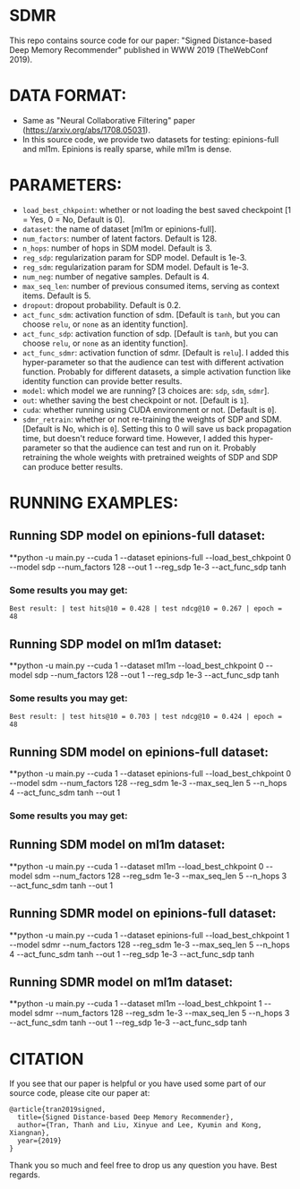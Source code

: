 # SDMR
This repo contains source code for our paper: "Signed Distance-based Deep Memory Recommender" published in WWW 2019 (TheWebConf 2019).

# DATA FORMAT:
- Same as "Neural Collaborative Filtering" paper (https://arxiv.org/abs/1708.05031).
- In this source code, we provide two datasets for testing: epinions-full and ml1m. Epinions is really sparse, while ml1m is dense.

# PARAMETERS:
<!-- - <code>saved_path</code>: the folder to save the checkpoints [Default is <code>chk_points</code>]. -->
<!-- - <code>epochs</code>: Number of running epoches. Default is 50. -->
<!-- - <code>path</code>: path of the dataset, default is <code>data</code>. -->
- <code>load_best_chkpoint</code>: whether or not loading the best saved checkpoint [1 = Yes, 0 = No, Default is 0].
- <code>dataset</code>: the name of dataset [ml1m or epinions-full].
- <code>num_factors</code>: number of latent factors. Default is 128.
- <code>n_hops</code>: number of hops in SDM model. Default is 3.
- <code>reg_sdp</code>: regularization param for SDP model. Default is 1e-3.
- <code>reg_sdm</code>: regularization param for SDM model. Default is 1e-3.
- <code>num_neg</code>: number of negative samples. Default is 4.
- <code>max_seq_len</code>: number of previous consumed items, serving as context items. Default is 5.
- <code>dropout</code>: dropout probability. Default is 0.2.
- <code>act_func_sdm</code>: activation function of sdm. [Default is <code>tanh</code>, but you can choose <code>relu</code>, or <code>none</code> as an identity function].
- <code>act_func_sdp</code>: activation function of sdp. [Default is <code>tanh</code>, but you can choose <code>relu</code>, or <code>none</code> as an identity function].
- <code>act_func_sdmr</code>: activation function of sdmr. [Default is <code>relu</code>]. I added this hyper-parameter so that the audience can test with different activation function. Probably for different datasets, a simple activation function like identity function can provide better results.
- <code>model</code>: which model we are running? [3 choices are: <code>sdp</code>, <code>sdm</code>, <code>sdmr</code>].
- <code>out</code>: whether saving the best checkpoint or not. [Default is <code>1</code>].
- <code>cuda</code>: whether running using CUDA environment or not. [Default is <code>0</code>].
- <code>sdmr_retrain</code>: whether or not re-training the weights of SDP and SDM. [Default is No, which is <code>0</code>]. Setting this to 0 will save us back propagation time, but doesn't reduce forward time. However, I added this hyper-parameter so that the audience can test and run on it. Probably retraining the whole weights with pretrained weights of SDP and SDP can produce better results.

# RUNNING EXAMPLES:
## Running SDP model on epinions-full dataset:
**python -u main.py --cuda 1 --dataset epinions-full --load_best_chkpoint 0 --model sdp --num_factors 128 --out 1 --reg_sdp 1e-3 --act_func_sdp tanh

### Some results you may get:
```
Best result: | test hits@10 = 0.428 | test ndcg@10 = 0.267 | epoch = 48
```

## Running SDP model on ml1m dataset:
**python -u main.py --cuda 1 --dataset ml1m --load_best_chkpoint 0 --model sdp --num_factors 128 --out 1 --reg_sdp 1e-3 --act_func_sdp tanh

### Some results you may get:
```
Best result: | test hits@10 = 0.703 | test ndcg@10 = 0.424 | epoch = 48
```

## Running SDM model on epinions-full dataset:
**python -u main.py --cuda 1 --dataset epinions-full --load_best_chkpoint 0 --model sdm --num_factors 128 --reg_sdm 1e-3 --max_seq_len 5 --n_hops 4 --act_func_sdm tanh --out 1

### Some results you may get:


## Running SDM model on ml1m dataset:
**python -u main.py --cuda 1 --dataset ml1m --load_best_chkpoint 0 --model sdm --num_factors 128 --reg_sdm 1e-3 --max_seq_len 5 --n_hops 3 --act_func_sdm tanh --out 1

## Running SDMR model on epinions-full dataset:
**python -u main.py --cuda 1 --dataset epinions-full --load_best_chkpoint 1 --model sdmr --num_factors 128 --reg_sdm 1e-3 --max_seq_len 5 --n_hops 4 --act_func_sdm tanh --out 1 --reg_sdp 1e-3 --act_func_sdp tanh

## Running SDMR model on ml1m dataset:
**python -u main.py --cuda 1 --dataset ml1m --load_best_chkpoint 1 --model sdmr --num_factors 128 --reg_sdm 1e-3 --max_seq_len 5 --n_hops 3 --act_func_sdm tanh --out 1 --reg_sdp 1e-3 --act_func_sdp tanh

# CITATION
If you see that our paper is helpful or you have used some part of our source code, please cite our paper at:

```
@article{tran2019signed,
  title={Signed Distance-based Deep Memory Recommender},
  author={Tran, Thanh and Liu, Xinyue and Lee, Kyumin and Kong, Xiangnan},
  year={2019}
}
```

Thank you so much and feel free to drop us any question you have. 
Best regards.
